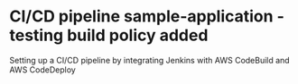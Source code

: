 # CI/CD pipeline sample-application - testing build policy added

Setting up a CI/CD pipeline by integrating Jenkins with AWS CodeBuild and AWS CodeDeploy
